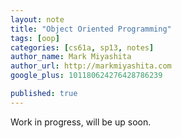 ```yaml
---
layout: note
title: "Object Oriented Programming"
tags: [oop]
categories: [cs61a, sp13, notes]
author_name: Mark Miyashita
author_url: http://markmiyashita.com
google_plus: 101180624276428786239

published: true
---
```


Work in progress, will be up soon.

<pre>
  <code class="prettyprint">

  </code>
</pre>